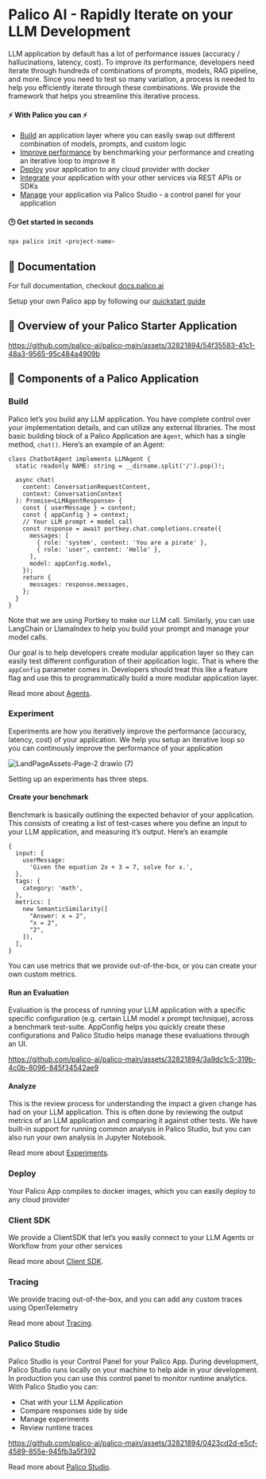 # Palico AI - Rapidly Iterate on your LLM Development

LLM application by default has a lot of performance issues (accuracy / hallucinations, latency, cost). To improve its performance, developers need iterate through hundreds of combinations of prompts, models, RAG pipeline, and more. Since you need to test so many variation, a process is needed to help you efficiently iterate through these combinations. We provide the framework that helps you streamline this iterative process.

#### ⚡ With Palico you can ⚡

- [Build](#build) an application layer where you can easily swap out different combination of models, prompts, and custom logic
- [Improve performance](#experiment) by benchmarking your performance and creating an iterative loop to improve it
- [Deploy](#deploy) your application to any cloud provider with docker
- [Integrate](#client-sdk) your application with your other services via REST APIs or SDKs
- [Manage](#palico-studio) your application via Palico Studio - a control panel for your application

#### 🕑 Get started in seconds
```bash
npx palico init <project-name>
```

## 📖 Documentation
For full documentation, checkout [docs.palico.ai](https://docs.palico.ai)

Setup your own Palico app by following our [quickstart guide](https://docs.palico.ai/getting_started/installation)

## 🤔 Overview of your Palico Starter Application

https://github.com/palico-ai/palico-main/assets/32821894/54f35583-41c1-48a3-9565-95c484a4909b

## 🧱 Components of a Palico Application

### Build

Palico let’s you build any LLM application. You have complete control over your implementation details, and can utilize any external libraries. The most basic building block of a Palico Application are `Agent`, which has a single method, `chat()`. Here’s an example of an Agent:

```tsx
class ChatbotAgent implements LLMAgent {
  static readonly NAME: string = __dirname.split('/').pop()!;

  async chat(
    content: ConversationRequestContent,
    context: ConversationContext
  ): Promise<LLMAgentResponse> {
    const { userMessage } = content;
    const { appConfig } = context;
    // Your LLM prompt + model call
    const response = await portkey.chat.completions.create({
      messages: [
        { role: 'system', content: 'You are a pirate' },
        { role: 'user', content: 'Hello' },
      ],
      model: appConfig.model,
    });
    return {
      messages: response.messages,
    };
  }
}
```

Note that we are using Portkey to make our LLM call. Similarly, you can use LangChain or LlamaIndex to help you build your prompt and manage your model calls.

Our goal is to help developers create modular application layer so they can easily test different configuration of their application logic. That is where the `appConfig` parameter comes in. Developers should treat this like a feature flag and use this to programmatically build a more modular application layer.

Read more about [Agents](https://docs.palico.ai/build_app/agents).

### Experiment

Experiments are how you iteratively improve the performance (accuracy, latency, cost) of your application. We help you setup an iterative loop so you can continously improve the performance of your application

![LandPageAssets-Page-2 drawio (7)](https://github.com/user-attachments/assets/493a578a-3c0d-4df8-8b98-8fb27bbde916)



Setting up an experiments has three steps.

#### Create your benchmark

Benchmark is basically outlining the expected behavior of your application. This consists of creating a list of test-cases where you define an input to your LLM application, and measuring it’s output. Here’s an example

```tsx
{
  input: {
    userMessage:
      'Given the equation 2x + 3 = 7, solve for x.',
  },
  tags: {
    category: 'math',
  },
  metrics: [
    new SemanticSimilarity([
      "Answer: x = 2",
      "x = 2",
      "2",
    ]),
  ],
}
```

You can use metrics that we provide out-of-the-box, or you can create your own custom metrics.

#### Run an Evaluation

Evaluation is the process of running your LLM application with a specific specific configuration (e.g. certain LLM model x prompt technique), across a benchmark test-suite. AppConfig helps you quickly create these configurations and Palico Studio helps manage these evaluations through an UI.

https://github.com/palico-ai/palico-main/assets/32821894/3a9dc1c5-319b-4c0b-8096-845f34542ae9

#### Analyze

This is the review process for understanding the impact a given change has had on your LLM application. This is often done by reviewing the output metrics of an LLM application and comparing it against other tests. We have built-in support for running common analysis in Palico Studio, but you can also run your own analysis in Jupyter Notebook.

Read more about [Experiments](https://docs.palico.ai/build_app/experiments/intro).

### Deploy

Your Palico App compiles to docker images, which you can easily deploy to any cloud provider

### Client SDK

We provide a ClientSDK that let’s you easily connect to your LLM Agents or Workflow from your other services

Read more about [Client SDK](https://docs.palico.ai/build_app/sdk).

### Tracing

We provide tracing out-of-the-box, and you can add any custom traces using OpenTelemetry

Read more about [Tracing](https://docs.palico.ai/build_app/tracing).

### Palico Studio

Palico Studio is your Control Panel for your Palico App. During development, Palico Studio runs locally on your machine to help aide in your development. In production you can use this control panel to monitor runtime analytics. With Palico Studio you can:

- Chat with your LLM Application
- Compare responses side by side
- Manage experiments
- Review runtime traces

https://github.com/palico-ai/palico-main/assets/32821894/0423cd2d-e5cf-4589-855e-945fb3a5f392


Read more about [Palico Studio](https://docs.palico.ai/build_app/studio).
